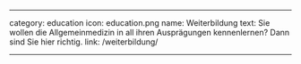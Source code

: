 ---

category: education
icon: education.png
name: Weiterbildung
text: Sie wollen die Allgemeinmedizin in all ihren Ausprägungen kennenlernen? Dann sind Sie hier richtig.
link: /weiterbildung/

---